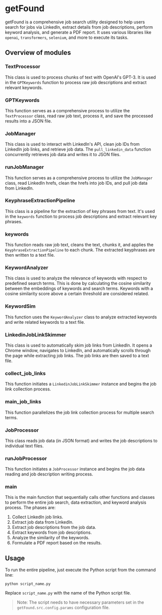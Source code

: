 # getFound

getFound is a comprehensive job search utility designed to help users search for jobs via LinkedIn, extract details from job descriptions, perform keyword analysis, and generate a PDF report. It uses various libraries like `openai`, `transformers`, `selenium`, and more to execute its tasks.

## Overview of modules

### TextProcessor

This class is used to process chunks of text with OpenAI's GPT-3. It is used in the `GPTKeywords` function to process raw job descriptions and extract relevant keywords. 

### GPTKeywords

This function serves as a comprehensive process to utilize the `TextProcessor` class, read raw job text, process it, and save the processed results into a JSON file.

### JobManager

This class is used to interact with LinkedIn's API, clean job IDs from LinkedIn job links, and retrieve job data. The `pull_linkedin_data` function concurrently retrieves job data and writes it to JSON files.

### runJobManager

This function serves as a comprehensive process to utilize the `JobManager` class, read LinkedIn hrefs, clean the hrefs into job IDs, and pull job data from LinkedIn.

### KeyphraseExtractionPipeline

This class is a pipeline for the extraction of key phrases from text. It's used in the `keywords` function to process job descriptions and extract relevant key phrases.

### keywords

This function reads raw job text, cleans the text, chunks it, and applies the `KeyphraseExtractionPipeline` to each chunk. The extracted keyphrases are then written to a text file.

### KeywordAnalyzer

This class is used to analyze the relevance of keywords with respect to predefined search terms. This is done by calculating the cosine similarity between the embeddings of keywords and search terms. Keywords with a cosine similarity score above a certain threshold are considered related.

### KeywordSim

This function uses the `KeywordAnalyzer` class to analyze extracted keywords and write related keywords to a text file.

### LinkedinJobLinkSkimmer

This class is used to automatically skim job links from LinkedIn. It opens a Chrome window, navigates to LinkedIn, and automatically scrolls through the page while extracting job links. The job links are then saved to a text file.

### collect_job_links

This function initiates a `LinkedinJobLinkSkimmer` instance and begins the job link collection process.

### main_job_links

This function parallelizes the job link collection process for multiple search terms.

### JobProcessor

This class reads job data (in JSON format) and writes the job descriptions to individual text files.

### runJobProcessor

This function initiates a `JobProcessor` instance and begins the job data reading and job description writing process.

### main

This is the main function that sequentially calls other functions and classes to perform the entire job search, data extraction, and keyword analysis process. The phases are:

1. Collect LinkedIn job links.
2. Extract job data from LinkedIn.
3. Extract job descriptions from the job data.
4. Extract keywords from job descriptions.
5. Analyze the similarity of the keywords.
6. Formulate a PDF report based on the results.

## Usage

To run the entire pipeline, just execute the Python script from the command line:

```
python script_name.py
```

Replace `script_name.py` with the name of the Python script file.

> Note: The script needs to have necessary parameters set in the `getFound.src.config.params` configuration file.